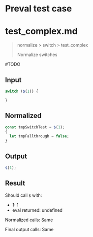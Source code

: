 # Preval test case

# test_complex.md

> normalize > switch > test_complex
>
> Normalize switches

#TODO

## Input

`````js filename=intro
switch ($(1)) {

}
`````

## Normalized

`````js filename=intro
const tmpSwitchTest = $(1);
{
  let tmpFallthrough = false;
}
`````

## Output

`````js filename=intro
$(1);
`````

## Result

Should call `$` with:
 - 1: 1
 - eval returned: undefined

Normalized calls: Same

Final output calls: Same
